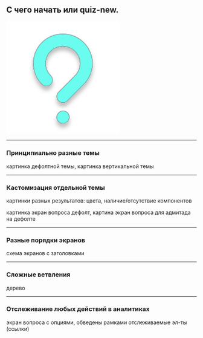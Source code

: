 ## С чего начать или quiz-new.

<img src="slides/04-quiz-new/question.svg" alt="Question" style="min-width: 300px" />

[comment]: <> (Конфиг и что он должен уметь)

-----

### Принципиально разные темы

картинка дефолтной темы, картинка вертикальной темы

-----

### Кастомизация отдельной темы

картинки разных результатов: цвета, наличие/отсутствие компонентов

картинка экран вопроса дефолт, картина экран вопроса для адмитада на дефолте

-----

### Разные порядки экранов

схема экранов с заголовками

-----

### Сложные ветвления

дерево

-----

### Отслеживание любых действий в аналитиках

экран вопроса с опциями, обведены рамками отслеживаемые эл-ты (ссылки)


